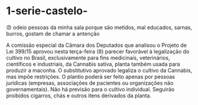 # 1-serie-castelo-
:angry:
odeio pessoas da minha sala porque são metidos, mal educados, sarnas, burros, gostam de chamar a antenção



A comissão especial da Câmara dos Deputados que analisou o Projeto de Lei 399/15 aprovou nesta terça-feira (8) parecer
favorável à legalização do cultivo no Brasil, exclusivamente para fins medicinais, veterinários, científicos e industriais,
da Cannabis sativa, planta também usada para produzir a maconha.
O substitutivo aprovado legaliza o cultivo da Cannabis, mas impõe restrições. O plantio poderá ser feito apenas por pessoas jurídicas (empresas, associações de pacientes ou organizações não governamentais). Não há previsão para o cultivo individual. Seguirão proibidos cigarros, chás e outros itens derivados da planta.




